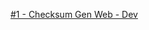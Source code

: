 [#1 - Checksum Gen Web - Dev]([https://download.piuroprauxy.ml/checksumdownload](https://whstime.github.io/dit2022/CDG/))
